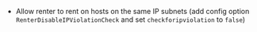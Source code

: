 - Allow renter to rent on hosts on the same IP subnets (add config option
  `RenterDisableIPViolationCheck` and set `checkforipviolation` to `false`)
